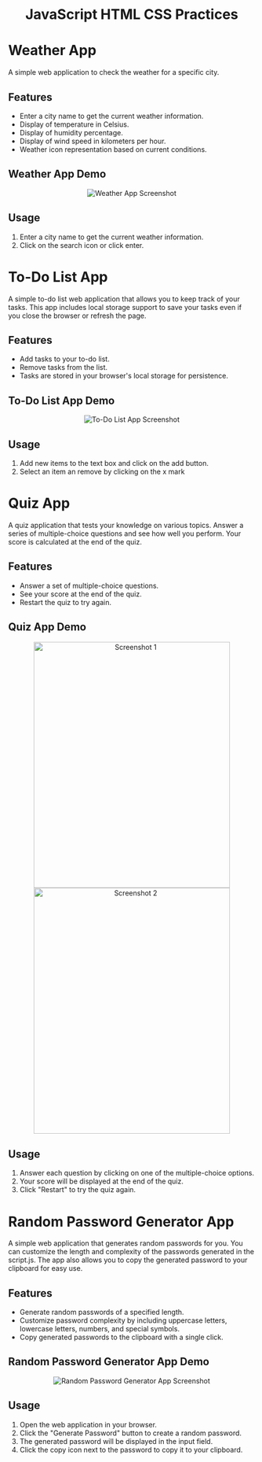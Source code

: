 # <h1 align="center">JavaScript HTML CSS Practices</h1>

# Weather App
A simple web application to check the weather for a specific city.

## Features
- Enter a city name to get the current weather information.
- Display of temperature in Celsius.
- Display of humidity percentage.
- Display of wind speed in kilometers per hour.
- Weather icon representation based on current conditions.

## Weather App Demo
<p align="center">
  <img src="/WeatherApp/images/Demo.png" alt="Weather App Screenshot">
</p>

## Usage 
1. Enter a city name to get the current weather information.
2. Click on the search icon or click enter.


# To-Do List App

A simple to-do list web application that allows you to keep track of your tasks. This app includes local storage support to save your tasks even if you close the browser or refresh the page.

## Features

- Add tasks to your to-do list.
- Remove tasks from the list.
- Tasks are stored in your browser's local storage for persistence.

## To-Do List App Demo
<p align="center">
  <img src="/ToDoListApp/images/Demo.png" alt="To-Do List App Screenshot">
</p>

## Usage
1. Add new items to the text box and click on the add button.
2. Select an item an remove by clicking on the x mark

# Quiz App

A quiz application that tests your knowledge on various topics. Answer a series of multiple-choice questions and see how well you perform. Your score is calculated at the end of the quiz.

## Features

- Answer a set of multiple-choice questions.
- See your score at the end of the quiz.
- Restart the quiz to try again.

## Quiz App Demo
<!-- Centered Screenshots Container -->
<div align="center">
  <!-- First Screenshot -->
  <img src="QuizzApp\images\demo1.png" alt="Screenshot 1" width="400" height="500">
  <!-- Second Screenshot -->
  <img src="QuizzApp\images\demo2.png" alt="Screenshot 2" width="400" height="500">
</div>

## Usage

1. Answer each question by clicking on one of the multiple-choice options.
2. Your score will be displayed at the end of the quiz.
3. Click "Restart" to try the quiz again.


# Random Password Generator App

A simple web application that generates random passwords for you. You can customize the length and complexity of the passwords generated in the script.js. The app also allows you to copy the generated password to your clipboard for easy use.

## Features

- Generate random passwords of a specified length.
- Customize password complexity by including uppercase letters, lowercase letters, numbers, and special symbols.
- Copy generated passwords to the clipboard with a single click.

## Random Password Generator App Demo
<div align="center">
  <img src="/RandPasswordApp/images/demo.png" alt="Random Password Generator App Screenshot">
</div>

## Usage

1. Open the web application in your browser.
2. Click the "Generate Password" button to create a random password.
3. The generated password will be displayed in the input field.
4. Click the copy icon next to the password to copy it to your clipboard.
